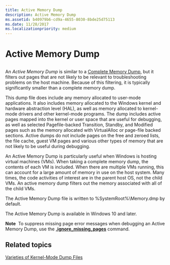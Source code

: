 ```yaml
---
title: Active Memory Dump
description: Active Memory Dump
ms.assetid: b40979b6-cd9a-4655-8030-8bde25d75113
ms.date: 11/28/2017
ms.localizationpriority: medium
---
```


# Active Memory Dump


## <span id="ddk_kernel_memory_dump_dbg"></span><span id="DDK_KERNEL_MEMORY_DUMP_DBG"></span>


An *Active Memory Dump* is similar to a [Complete Memory Dump](complete-memory-dump.md), but it filters out pages that are not likely to be relevant to troubleshooting problems on the host machine. Because of this filtering, it is typically significantly smaller than a complete memory dump. 

This dump file does include any memory allocated to user-mode applications. It also includes memory allocated to the Windows kernel and hardware abstraction level (HAL), as well as memory allocated to kernel-mode drivers and other kernel-mode programs. The dump includes active pages mapped into the kernel or user space that are useful for debugging, as well as selected Pagefile-backed Transition, Standby, and Modified pages such as the memory allocated with VirtualAlloc or page-file backed sections. Active dumps do not include pages on the free and zeroed lists, the file cache, guest VM pages and various other types of memory that are not likely to be useful during debugging. 

An Active Memory Dump is particularly useful when Windows is hosting virtual machines (VMs). When taking a complete memory dump, the contents of each VM is included. When there are multiple VMs running, this can account for a large amount of memory in use on the host system. Many times, the code activities of interest are in the parent host OS, not the child VMs. An active memory dump filters out the memory associated with all of the child VMs. 

The Active Memory Dump file is written to %SystemRoot%\\Memory.dmp by default.

The Active Memory Dump is available in Windows 10 and later.

**Note**  To suppress missing page error messages when debugging an Active Memory Dump, use the [**.ignore\_missing\_pages**](-ignore-missing-pages--suppress-missing-page-errors-.md) command.

 

## <span id="related_topics"></span>Related topics


[Varieties of Kernel-Mode Dump Files](varieties-of-kernel-mode-dump-files.md)

 

 






